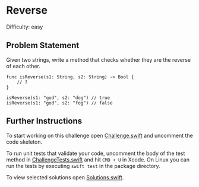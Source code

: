 Reverse
=======

Difficulty: easy

Problem Statement
-----------------

Given two strings, write a method that checks whether they are the reverse of
each other.

``` {.swift}
func isReverse(s1: String, s2: String) -> Bool {
    // ?
}

isReverse(s1: "god", s2: "dog") // true
isReverse(s1: "god", s2: "fog") // false
```

Further Instructions
--------------------

To start working on this challenge open [Challenge.swift] and uncomment the code
skeleton.

To run unit tests that validate your code, uncomment the body of the test method
in [ChallengeTests.swift] and hit `CMD + U` in Xcode. On Linux you can run the
tests by executing `swift test` in the package directory.

To view selected solutions open [Solutions.swift].

  [Challenge.swift]: Sources/Reverse/Challenge.swift
  [ChallengeTests.swift]: Tests/ReverseTests/ChallengeTests.swift
  [Solutions.swift]: Sources/Reverse/Solutions.swift
